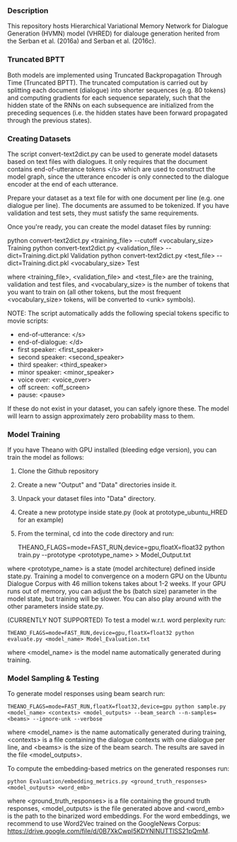 ### Description
This repository hosts Hierarchical Variational Memory Network for Dialogue Generation (HVMN) model (VHRED) for dialouge generation herited from the Serban et al. (2016a) and Serban et al. (2016c).



### Truncated BPTT
Both models are implemented using Truncated Backpropagation Through Time (Truncated BPTT).
The truncated computation is carried out by splitting each document (dialogue) into shorter sequences (e.g. 80 tokens) and computing gradients for each sequence separately, such that the hidden state of the RNNs on each subsequence are initialized from the preceding sequences (i.e. the hidden states have been forward propagated through the previous states).



### Creating Datasets
The script convert-text2dict.py can be used to generate model datasets based on text files with dialogues.
It only requires that the document contains end-of-utterance tokens &lt;/s&gt; which are used to construct the model graph, since the utterance encoder is only connected to the dialogue encoder at the end of each utterance.

Prepare your dataset as a text file for with one document per line (e.g. one dialogue per line). The documents are assumed to be tokenized. If you have validation and test sets, they must satisfy the same requirements.

Once you're ready, you can create the model dataset files by running:

python convert-text2dict.py &lt;training_file&gt; --cutoff &lt;vocabulary_size&gt; Training
python convert-text2dict.py &lt;validation_file&gt; --dict=Training.dict.pkl Validation
python convert-text2dict.py &lt;test_file&gt; --dict=Training.dict.pkl &lt;vocabulary_size&gt; Test

where &lt;training_file&gt;, &lt;validation_file&gt; and &lt;test_file&gt; are the training, validation and test files, and &lt;vocabulary_size&gt; is the number of tokens that you want to train on (all other tokens, but the most frequent &lt;vocabulary_size&gt; tokens, will be converted to &lt;unk&gt; symbols).

NOTE: The script automatically adds the following special tokens specific to movie scripts:
- end-of-utterance: &lt;/s&gt;
- end-of-dialogue: &lt;/d&gt;
- first speaker: &lt;first_speaker&gt;
- second speaker: &lt;second_speaker&gt;
- third speaker: &lt;third_speaker&gt;
- minor speaker: &lt;minor_speaker&gt;
- voice over: &lt;voice_over&gt;
- off screen: &lt;off_screen&gt;
- pause: &lt;pause&gt;

If these do not exist in your dataset, you can safely ignore these. The model will learn to assign approximately zero probability mass to them.



### Model Training
If you have Theano with GPU installed (bleeding edge version), you can train the model as follows:
1) Clone the Github repository
2) Create a new "Output" and "Data" directories inside it.
3) Unpack your dataset files into "Data" directory.
4) Create a new prototype inside state.py (look at prototype_ubuntu_HRED for an example)
5) From the terminal, cd into the code directory and run:

    THEANO_FLAGS=mode=FAST_RUN,device=gpu,floatX=float32 python train.py --prototype <prototype_name> > Model_Output.txt

where &lt;prototype_name&gt; is a state (model architecture) defined inside state.py.
Training a model to convergence on a modern GPU on the Ubuntu Dialogue Corpus with 46 million tokens takes about 1-2 weeks. If your GPU runs out of memory, you can adjust the bs (batch size) parameter in the model state, but training will be slower. You can also play around with the other parameters inside state.py.

(CURRENTLY NOT SUPPORTED) To test a model w.r.t. word perplexity run:

    THEANO_FLAGS=mode=FAST_RUN,device=gpu,floatX=float32 python evaluate.py <model_name> Model_Evaluation.txt

where &lt;model_name&gt; is the model name automatically generated during training.



### Model Sampling & Testing

To generate model responses using beam search run:

    THEANO_FLAGS=mode=FAST_RUN,floatX=float32,device=gpu python sample.py <model_name> <contexts> <model_outputs> --beam_search --n-samples=<beams> --ignore-unk --verbose

where &lt;model_name&gt; is the name automatically generated during training, &lt;contexts&gt; is a file containing the dialogue contexts with one dialogue per line, and &lt;beams&gt; is the size of the beam search. The results are saved in the file &lt;model_outputs&gt;.

To compute the embedding-based metrics on the generated responses run:

    python Evaluation/embedding_metrics.py <ground_truth_responses> <model_outputs> <word_emb> 

where &lt;ground_truth_responses&gt; is a file containing the ground truth responses, &lt;model_outputs&gt; is the file generated above and &lt;word_emb&gt; is the path to the binarized word embeddings. For the word embeddings, we recommend to use Word2Vec trained on the GoogleNews Corpus: https://drive.google.com/file/d/0B7XkCwpI5KDYNlNUTTlSS21pQmM.